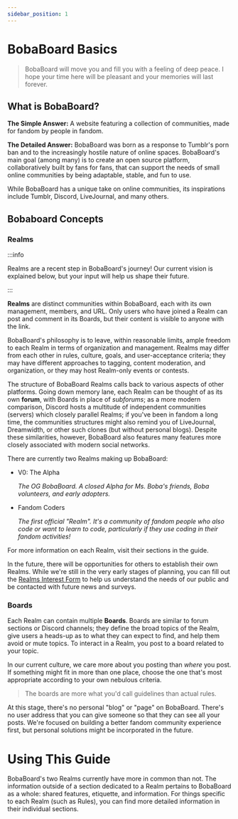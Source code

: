 ```yaml
---
sidebar_position: 1
---
```

# BobaBoard Basics

<blockquote>BobaBoard will move you and fill you with a feeling of deep peace. I hope your time here will be pleasant and your memories will last forever.</blockquote>

## What is BobaBoard?
**The Simple Answer:** A website featuring a collection of communities, made for fandom by people in fandom.

**The Detailed Answer:** BobaBoard was born as a response to Tumblr's porn ban and to the increasingly hostile nature of online spaces. BobaBoard's main goal (among many) is to create an open source platform, collaboratively built by fans for fans, that can support the needs of small online communities by being adaptable, stable, and fun to use.

While BobaBoard has a unique take on online communities, its inspirations include Tumblr, Discord, LiveJournal, and many others.

## Bobaboard Concepts
### Realms
:::info

Realms are a recent step in BobaBoard's journey! Our current vision is explained below, but your input will help us shape their future.

:::

**Realms** are distinct communities within BobaBoard, each with its own management, members, and URL. Only users who have joined a Realm can post and comment in its Boards, but their content is visible to anyone with the link.

BobaBoard's philosophy is to leave, within reasonable limits, ample freedom to each Realm in terms of organization and management. Realms may differ from each other in rules, culture, goals, and user-acceptance criteria; they may have different approaches to tagging, content moderation, and organization, or they may host Realm-only events or contests.

The structure of BobaBoard Realms calls back to various aspects of other platforms. Going down memory lane, each Realm can be thought of as its own **forum**, with Boards in place of *subforums*; as a more modern comparison, Discord hosts a multitude of independent communities (servers) which closely parallel Realms; if you've been in fandom a long time, the communities structures might also remind you of LiveJournal, Dreamwidth, or other such clones (but without personal blogs). Despite these similarities, however, BobaBoard also features many features more closely associated with modern social networks.

There are currently two Realms making up BobaBoard:
- V0: The Alpha
  
  *The OG BobaBoard. A closed Alpha for Ms. Boba's friends, Boba volunteers, and early adopters.*

- Fandom Coders
  
  *The first official "Realm". It's a community of fandom people who also code or want to learn to code, particularly if they use coding in their fandom activities!*

For more information on each Realm, visit their sections in the guide.

In the future, there will be opportunities for others to establish their own Realms. While we're still in the very early stages of planning, you can fill out the [Realms Interest Form](https://docs.google.com/forms/d/e/1FAIpQLScxdJkWmcJqWQQOOY1CM9oxmXDDrdBn9m1Bu0SYbEeNkNr1Jw/viewform) to help us understand the needs of our public and be contacted with future news and surveys.

### Boards
Each Realm can contain multiple **Boards**. Boards are similar to forum sections or Discord channels; they define the broad topics of the Realm, give users a heads-up as to what they can expect to find, and help them avoid or mute topics. To interact in a Realm, you post to a board related to your topic.

In our current culture, we care more about you posting than *where* you post. If something might fit in more than one place, choose the one that's most appropriate according to your own nebulous criteria.

<blockquote>The boards are more what you'd call guidelines than actual rules.</blockquote>

At this stage, there's no personal "blog" or "page" on BobaBoard. There's no user address that you can give someone so that they can see all your posts. We're focused on building a better fandom community experience first, but personal solutions might be incorporated in the future. 

# Using This Guide
BobaBoard's two Realms currently have more in common than not. The information outside of a section dedicated to a Realm pertains to BobaBoard as a whole: shared features, etiquette, and information. For things specific to each Realm (such as Rules), you can find more detailed information in their individual sections.